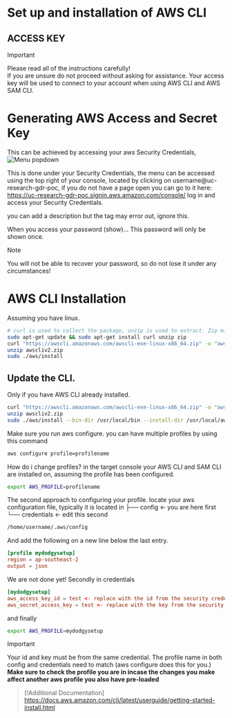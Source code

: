 # Set up and installation of AWS CLI
## ACCESS KEY
>[!IMPORTANT]
>Please read all of the instructions carefully! <br/> If you are unsure do not proceed without asking for assistance.
>Your access key will be used to connect to your account when using AWS CLI and AWS SAM CLI.

# Generating AWS Access and Secret Key
This can be achieved by accessing your aws Security Credentials,
![Menu popdown](image.png)

This is done under your Security Credentials, the menu can be accessed using the top right of your console, located by clicking on username@uc-research-gdr-poc, if you do not have a page open you can go to it here: <br>
https://uc-research-gdr-poc.signin.aws.amazon.com/console/
log in and access your Security Credentials.

you can add a description but the tag may error out, ignore this.

When you access your password (show)... This password will only be shown once.

>[!NOTE]
>You will not be able to recover your password, so do not lose it under any circumstances!

# AWS CLI Installation
Assuming you have linux.
```sh
# curl is used to collect the package, unzip is used to extract. Zip might be required for lambda packaging and misc aws functions.
sudo apt-get update && sudo apt-get install curl unzip zip
curl "https://awscli.amazonaws.com/awscli-exe-linux-x86_64.zip" -o "awscliv2.zip"
unzip awscliv2.zip
sudo ./aws/install
```
## Update the CLI.
Only if you have AWS CLI already installed.
```sh
curl "https://awscli.amazonaws.com/awscli-exe-linux-x86_64.zip" -o "awscliv2.zip"
unzip awscliv2.zip
sudo ./aws/install --bin-dir /usr/local/bin --install-dir /usr/local/aws-cli --update
```

Make sure you run aws configure.
you can have multiple profiles by using this command
```sh
aws configure profile=profilename
```
How do i change profiles?
in the target console your AWS CLI and SAM CLI are installed on, assuming the profile has been configured.
```sh
export AWS_PROFILE=profilename
```
The second approach to configuring your profile. 
locate your aws configuration file, typically it is located in
├── config <- you are here first
└── credentials <- edit this second
```sh
/home/username/.aws/config
```
And add the following on a new line below the last entry.
```conf
[profile mydodgysetup]
region = ap-southeast-2
output = json
```
We are not done yet!
Secondly in credentials
```conf
[mydodgysetup]
aws_access_key_id = test <- replace with the id from the security credential 
aws_secret_access_key = test <- replace with the key from the security credential
```
and finally
```sh
export AWS_PROFILE=mydodgysetup
```

>[!IMPORTANT]
Your id and key must be from the same credential.
The profile name in both config and credentials need to match (aws configure does this for you.) <br>
**Make sure to check the profile you are in incase the changes you make affect another aws profile you also have pre-loaded**

>[!Additional Documentation]
https://docs.aws.amazon.com/cli/latest/userguide/getting-started-install.html



